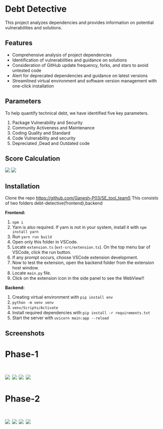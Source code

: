 # Debt Detective

This project analyzes dependencies and provides information on potential vulnerabilities and solutions.

## Features

- Comprehensive analysis of project dependencies
- Identification of vulnerabilities and guidance on solutions
- Consideration of GitHub update frequency, forks, and stars to avoid untested code
- Alert for deprecated dependencies and guidance on latest versions
- Streamlined virtual environment and software version management with one-click installation

## Parameters

To help quantify technical debt, we have identified five key parameters.

1. Package Vulnerability and Security
2. Community Activeness and Maintenance
3. Coding Quality and Standard
4. Code Vulnerability and security
5. Depreciated ,Dead and Outdated code

## Score Calculation

<p>
    <img src="Images/packageVulnerability.png">
    <img src="Images/communityActiveness.png">

</p>

## Installation

Clone the repo https://github.com/Ganesh-P03/SE_tool_team5
This consists of two folders debt-detective(frontend),backend

**Frontend:**

1. `npm i`
2. Yarn is also required. If yarn is not in your system, install it with `npm install yarn`
3. Run `yarn run build`
4. Open only this folder in VSCode.
5. Locate `extension.ts` (`ext-src/extension.ts`). On the top menu bar of VSCode, click the run button.
6. If any prompt occurs, choose VSCode extension development.
7. Now to test the extension, open the backend folder from the extension host window.
8. Locate `main.py` file.
9. Click on the extension icon in the side panel to see the WebView!!

**Backend:**

1. Creating virtual environment with `pip install env`
2. `python -m venv venv`
3. `venv/Scripts/Activate`
4. Install required dependencies with `pip install -r requirements.txt`
5. Start the server with `uvicorn main:app --reload`

## Screenshots

<p>
<h1>Phase-1<h1>
    <img src="Images/codeEntropyGraph.png">
    <img src="Images/colorCoding.png">
     <img src="Images/CVE.png">
    <img src="Images/activeness.png">
<h1>Phase-2<h1>
<img src="Images/code_highlighting.png">
    <img src="Images/com_score.png">
     <img src="Images/exp_Score.png">
    <img src="Images/vul_score.png">
</p>
